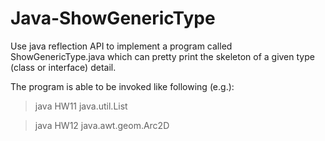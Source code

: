 Java-ShowGenericType
=====
Use java reflection API to implement a program called ShowGenericType.java which can pretty print the skeleton of a given type (class or interface) detail.

The program is able to be invoked like following (e.g.):
>java HW11 java.util.List

>java HW12 java.awt.geom.Arc2D
